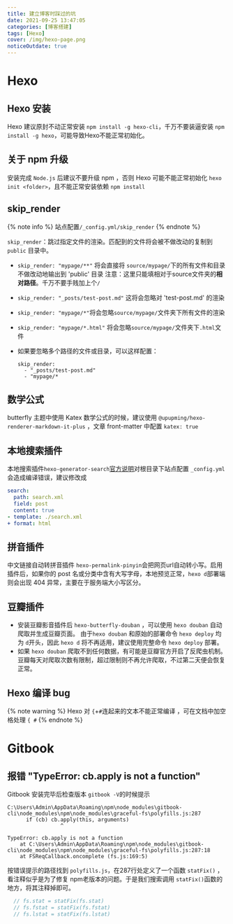 ```yaml
---
title: 建立博客时踩过的坑
date: 2021-09-25 13:47:05
categories: [博客搭建]
tags: [Hexo]
cover: /img/hexo-page.png
noticeOutdate: true
---
```


# Hexo

## Hexo 安装

Hexo 建议原封不动正常安装 `npm install -g hexo-cli`，千万不要装逼安装 `npm install -g hexo`，可能导致Hexo不能正常初始化。

## 关于 npm 升级

安装完成 `Node.js` 后建议不要升级 npm ，否则 Hexo 可能不能正常初始化 `hexo init <folder>`，且不能正常安装依赖 `npm install`


## skip_render

{% note info %} 站点配置`/_config.yml/skip_render`  {% endnote %}

`skip_render`：跳过指定文件的渲染。匹配到的文件将会被不做改动的复制到 `public` 目录中。

- `skip_render: "mypage/**"` 将会直接将 `source/mypage/`下的所有文件和目录不做改动地输出到 'public' 目录
  注意：这里只能填相对于source文件夹的**相对路径**。千万不要手贱加上个`/`

- `skip_render: "_posts/test-post.md"` 这将会忽略对 'test-post.md' 的渲染

- `skip_render: "mypage/*"`将会忽略`source/mypage/`文件夹下所有文件的渲染

- `skip_render: "mypage/*.html"` 将会忽略`source/mypage/`文件夹下`.html`文件

- 如果要忽略多个路径的文件或目录，可以这样配置：

  ```shell
  skip_render: 
    - "_posts/test-post.md"   
    - "mypage/*
  ```

## 数学公式

butterfly 主题中使用 Katex 数学公式的时候，建议使用 `@upupming/hexo-renderer-markdown-it-plus` ，文章 front-matter 中配置 `katex: true`

## 本地搜索插件 

本地搜索插件`hexo-generator-search`[官方说明](https://github.com/wzpan/hexo-generator-search)对根目录下站点配置 `_config.yml` 会造成编译错误，建议修改成

```yaml
search:
  path: search.xml
  field: post
  content: true
- template: ./search.xml
+ format: html
```

## 拼音插件

中文链接自动转拼音插件 `hexo-permalink-pinyin`会把网页url自动转小写。启用插件后，如果你的 post 名或分类中含有大写字母，本地预览正常，`hexo d`部署端则会出现 404 异常，主要在于服务端大小写区分。

## 豆瓣插件

- 安装豆瓣影音插件后 `hexo-butterfly-douban` ，可以使用 `hexo douban` 自动爬取并生成豆瓣页面。
  由于`hexo douban` 和原始的部署命令 `hexo deploy` 均为 `d`开头，因此 `hexo d` 将不再适用，建议使用完整命令 `hexo deploy` 部署。
- 如果 `hexo douban` 爬取不到任何数据，有可能是豆瓣官方开启了反爬虫机制。豆瓣每天对爬取次数有限制，超过限制则不再允许爬取，不过第二天便会恢复正常。

## Hexo 编译 bug

{% note warning %} Hexo 对 `{`+`#`连起来的文本不能正常编译 ，可在文档中加空格处理 `{ #`  {% endnote %}

# Gitbook

## 报错 "TypeError: cb.apply is not a function"

Gitbook 安装完毕后检查版本 `gitbook -V`的时候提示

```shell
C:\Users\Admin\AppData\Roaming\npm\node_modules\gitbook-cli\node_modules\npm\node_modules\graceful-fs\polyfills.js:287
      if (cb) cb.apply(this, arguments)
                 ^

TypeError: cb.apply is not a function
    at C:\Users\Admin\AppData\Roaming\npm\node_modules\gitbook-cli\node_modules\npm\node_modules\graceful-fs\polyfills.js:287:18
    at FSReqCallback.oncomplete (fs.js:169:5)
```

按错误提示的路径找到 `polyfills.js`，在287行处定义了一个函数 `statFix()` ，看注释似乎是为了修复 npm老版本的问题。于是我们搜索调用 `statFix()`函数的地方，将其注释掉即可。

```js
  // fs.stat = statFix(fs.stat)
  // fs.fstat = statFix(fs.fstat)
  // fs.lstat = statFix(fs.lstat)
```

